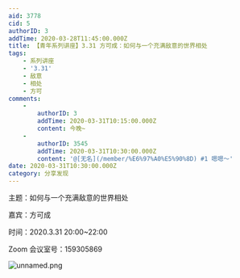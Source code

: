 ```yaml
---
aid: 3778
cid: 5
authorID: 3
addTime: 2020-03-28T11:45:00.000Z
title: 【青年系列讲座】3.31 方可成：如何与一个充满敌意的世界相处
tags:
    - 系列讲座
    - '3.31'
    - 敌意
    - 相处
    - 方可
comments:
    -
        authorID: 3
        addTime: 2020-03-31T10:15:00.000Z
        content: 今晚~
    -
        authorID: 3545
        addTime: 2020-03-31T10:30:00.000Z
        content: '@[无名](/member/%E6%97%A0%E5%90%8D) #1 嗯嗯～'
date: 2020-03-31T10:30:00.000Z
category: 分享发现
---
```


主题：如何与一个充满敌意的世界相处

嘉宾：方可成

时间：2020.3.31 20:00~22:00

Zoom 会议室号：159305869

![unnamed.png](https://i.loli.net/2020/03/28/uo8rKmJVRyDO7Nw.png)
